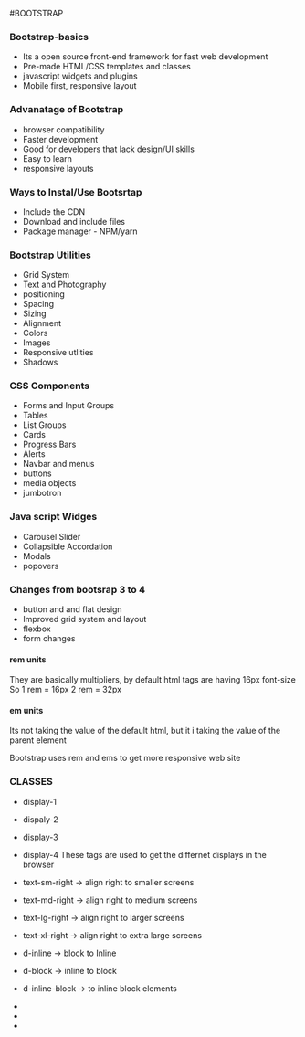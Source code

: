 #BOOTSTRAP

### Bootstrap-basics
* Its a open source front-end framework for fast web development
* Pre-made HTML/CSS templates and classes
* javascript widgets and plugins
* Mobile first, responsive layout

### Advanatage of Bootstrap
* browser compatibility
* Faster development
* Good for developers that lack design/UI skills
* Easy to learn
* responsive layouts

### Ways to Instal/Use Bootsrtap
* Include the CDN
* Download and include files
* Package manager - NPM/yarn

### Bootstrap Utilities
* Grid System
* Text and Photography
* positioning
* Spacing
* Sizing
* Alignment
* Colors
* Images
* Responsive utlities
* Shadows

### CSS Components
* Forms and Input Groups
* Tables
* List Groups
* Cards
* Progress Bars
* Alerts
* Navbar and menus
* buttons
* media objects
* jumbotron

### Java script Widges
* Carousel Slider
* Collapsible Accordation
* Modals
* popovers

### Changes from bootsrap 3 to 4
* button and and flat design
* Improved grid system and layout
* flexbox
* form changes

#### rem units
  They are basically multipliers, by default html tags are having 16px font-size
  So 1 rem = 16px
     2 rem = 32px

#### em units
  Its not taking the value of the default html, but it i taking the value of the parent element

  Bootstrap uses rem and ems to get more responsive web site

### CLASSES
* display-1
* dispaly-2
* display-3
* display-4
These tags are used to get the differnet displays in the browser

* text-sm-right -> align right to smaller screens 
* text-md-right -> align right to medium screens
* text-lg-right -> align right to larger screens
* text-xl-right -> align right to extra large screens


* d-inline -> block to Inline 
* d-block  -> inline to block
* d-inline-block -> to inline block elements
*
*
*